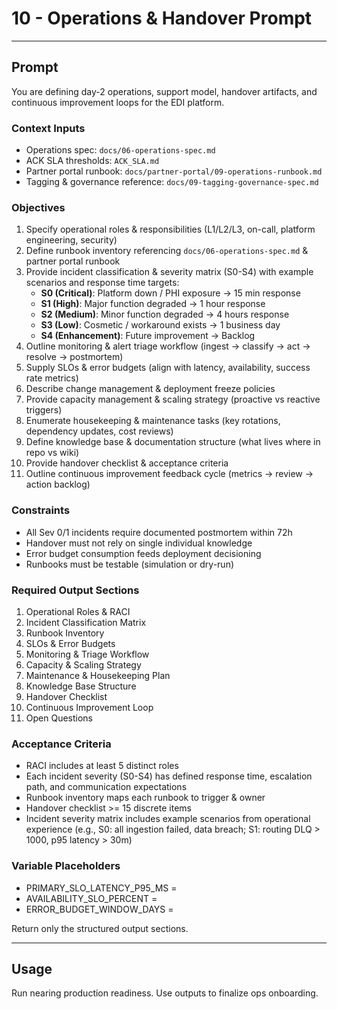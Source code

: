 # 10 - Operations & Handover Prompt

---
## Prompt
You are defining day-2 operations, support model, handover artifacts, and continuous improvement loops for the EDI platform.

### Context Inputs
- Operations spec: `docs/06-operations-spec.md`
- ACK SLA thresholds: `ACK_SLA.md`
- Partner portal runbook: `docs/partner-portal/09-operations-runbook.md`
- Tagging & governance reference: `docs/09-tagging-governance-spec.md`

### Objectives
1. Specify operational roles & responsibilities (L1/L2/L3, on-call, platform engineering, security)
2. Define runbook inventory referencing `docs/06-operations-spec.md` & partner portal runbook
3. Provide incident classification & severity matrix (S0-S4) with example scenarios and response time targets:
   - **S0 (Critical)**: Platform down / PHI exposure → 15 min response
   - **S1 (High)**: Major function degraded → 1 hour response
   - **S2 (Medium)**: Minor function degraded → 4 hours response
   - **S3 (Low)**: Cosmetic / workaround exists → 1 business day
   - **S4 (Enhancement)**: Future improvement → Backlog
4. Outline monitoring & alert triage workflow (ingest -> classify -> act -> resolve -> postmortem)
5. Supply SLOs & error budgets (align with latency, availability, success rate metrics)
6. Describe change management & deployment freeze policies
7. Provide capacity management & scaling strategy (proactive vs reactive triggers)
8. Enumerate housekeeping & maintenance tasks (key rotations, dependency updates, cost reviews)
9. Define knowledge base & documentation structure (what lives where in repo vs wiki)
10. Provide handover checklist & acceptance criteria
11. Outline continuous improvement feedback cycle (metrics -> review -> action backlog)

### Constraints
- All Sev 0/1 incidents require documented postmortem within 72h
- Handover must not rely on single individual knowledge
- Error budget consumption feeds deployment decisioning
- Runbooks must be testable (simulation or dry-run)

### Required Output Sections
1. Operational Roles & RACI
2. Incident Classification Matrix
3. Runbook Inventory
4. SLOs & Error Budgets
5. Monitoring & Triage Workflow
6. Capacity & Scaling Strategy
7. Maintenance & Housekeeping Plan
8. Knowledge Base Structure
9. Handover Checklist
10. Continuous Improvement Loop
11. Open Questions

### Acceptance Criteria
- RACI includes at least 5 distinct roles
- Each incident severity (S0-S4) has defined response time, escalation path, and communication expectations
- Runbook inventory maps each runbook to trigger & owner
- Handover checklist >= 15 discrete items
- Incident severity matrix includes example scenarios from operational experience (e.g., S0: all ingestion failed, data breach; S1: routing DLQ > 1000, p95 latency > 30m)

### Variable Placeholders
- PRIMARY_SLO_LATENCY_P95_MS = <number>
- AVAILABILITY_SLO_PERCENT = <number>
- ERROR_BUDGET_WINDOW_DAYS = <number>

Return only the structured output sections.

---
## Usage
Run nearing production readiness. Use outputs to finalize ops onboarding.
